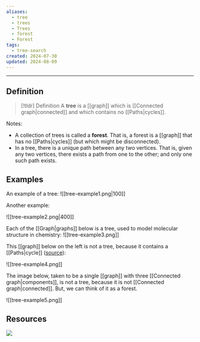 ```yaml
---
aliases:
  - tree
  - trees
  - Trees
  - forest
  - Forest
tags:
  - tree-search
created: 2024-07-30
updated: 2024-08-09
---
```

---
## Definition 

> [!tldr] Definition
> A **tree** is a [[graph]] which is [[Connected graph|connected]] and which contains no [[Paths|cycles]]. 

Notes: 
- A collection of trees is called a **forest**. That is, a forest is a [[graph]] that has no [[Paths|cycles]] (but which might be disconnected). 
- In a tree, there is a unique path between any two vertices. That is, given any two vertices, there exists a path from one to the other; and only one such path exists. 

## Examples 

An example of a tree: 
![[tree-example1.png|100]]

Another example: 

![[tree-example2.png|400]]

Each of the [[Graph|graphs]] below is a tree, used to model molecular structure in chemistry: 
![[tree-example3.png]]

This [[graph]] below on the left is not a tree, because it contains a [[Paths|cycle]] ([source](https://www.gatevidyalay.com/tree-data-structure-tree-terminology/)): 

![[tree-example4.png]]

The image below, taken to be a single [[graph]] with three [[Connected graph|components]], is not a tree, because it is not [[Connected graph|connected]]. But, we can think of it as a forest. 

![[tree-example5.png]]


## Resources 

![](https://www.youtube.com/watch?v=QFQlxtz7f6g)